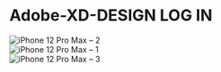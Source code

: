 # Adobe-XD-DESIGN LOG IN
![iPhone 12 Pro Max – 2](https://user-images.githubusercontent.com/17954677/118094311-de59e400-b3ce-11eb-9998-3920b1b4802f.png) <br>
![iPhone 12 Pro Max – 1](https://user-images.githubusercontent.com/17954677/118094427-00536680-b3cf-11eb-81dc-190cb9e43bd3.png)<br>
![iPhone 12 Pro Max – 3](https://user-images.githubusercontent.com/17954677/118094434-021d2a00-b3cf-11eb-9d86-3ad75f94bec8.png)

